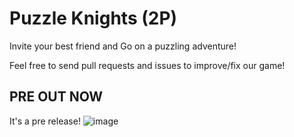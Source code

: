 # Puzzle Knights (2P)
 Invite your best friend and Go on a puzzling adventure!

Feel free to send pull requests and issues to improve/fix our game!

## PRE OUT NOW
It's a pre release!
![image](https://github.com/Darr3n2GG/Puzzle-Knights-2P-/assets/139633310/b43e39d2-829a-48a7-9fa3-dba701f8b84f)
